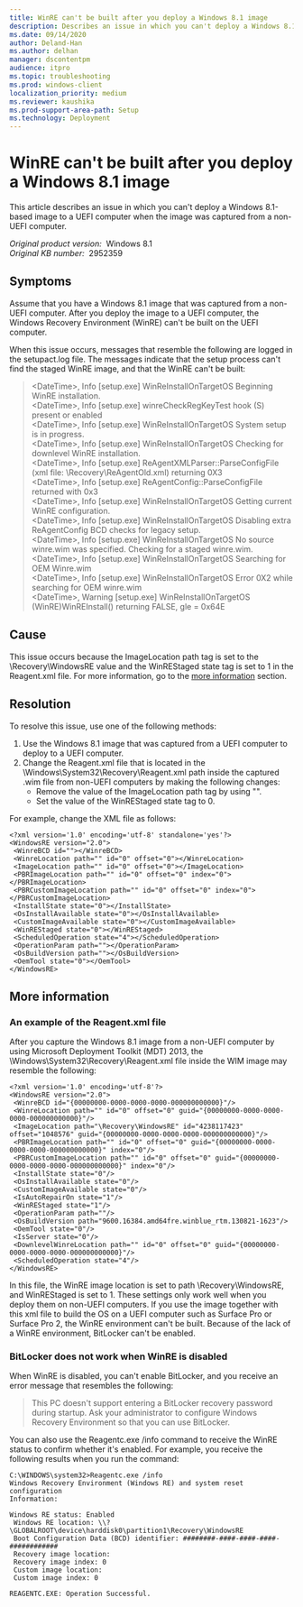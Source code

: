 ```yaml
---
title: WinRE can't be built after you deploy a Windows 8.1 image
description: Describes an issue in which you can't deploy a Windows 8.1-based image to a UEFI computer when the image was captured from a non-UEFI computer.
ms.date: 09/14/2020
author: Deland-Han
ms.author: delhan
manager: dscontentpm
audience: itpro
ms.topic: troubleshooting
ms.prod: windows-client
localization_priority: medium
ms.reviewer: kaushika
ms.prod-support-area-path: Setup
ms.technology: Deployment
---
```

# WinRE can't be built after you deploy a Windows 8.1 image

This article describes an issue in which you can't deploy a Windows 8.1-based image to a UEFI computer when the image was captured from a non-UEFI computer.

_Original product version:_ &nbsp;Windows 8.1  
_Original KB number:_ &nbsp;2952359

## Symptoms

Assume that you have a Windows 8.1 image that was captured from a non-UEFI computer. After you deploy the image to a UEFI computer, the Windows Recovery Environment (WinRE) can't be built on the UEFI computer.

When this issue occurs, messages that resemble the following are logged in the setupact.log file. The messages indicate that the setup process can't find the staged WinRE image, and that the WinRE can't be built:

> \<DateTime>, Info [setup.exe] WinReInstallOnTargetOS Beginning WinRE installation.  
\<DateTime>, Info [setup.exe] winreCheckRegKeyTest hook (S) present or enabled  
\<DateTime>, Info [setup.exe] WinReInstallOnTargetOS System setup is in progress.  
\<DateTime>, Info [setup.exe] WinReInstallOnTargetOS Checking for downlevel WinRE installation.  
\<DateTime>, Info [setup.exe] ReAgentXMLParser::ParseConfigFile (xml file: \Recovery\ReAgentOld.xml) returning 0X3  
\<DateTime>, Info [setup.exe] ReAgentConfig::ParseConfigFile returned with 0x3  
\<DateTime>, Info [setup.exe] WinReInstallOnTargetOS Getting current WinRE configuration.  
\<DateTime>, Info [setup.exe] WinReInstallOnTargetOS Disabling extra ReAgentConfig BCD checks for legacy setup.  
\<DateTime>, Info [setup.exe] WinReInstallOnTargetOS No source winre.wim was specified. Checking for a staged winre.wim.  
\<DateTime>, Info [setup.exe] WinReInstallOnTargetOS Searching for OEM Winre.wim  
\<DateTime>, Info [setup.exe] WinReInstallOnTargetOS Error 0X2 while searching for OEM winre.wim  
\<DateTime>, Warning [setup.exe] WinReInstallOnTargetOS (WinRE)WinREInstall() returning FALSE, gle = 0x64E  

## Cause

This issue occurs because the ImageLocation path tag is set to the \Recovery\WindowsRE value and the WinREStaged state tag is set to 1 in the Reagent.xml file. For more information, go to the [more information](#more-information) section.

## Resolution

To resolve this issue, use one of the following methods:

1. Use the Windows 8.1 image that was captured from a UEFI computer to deploy to a UEFI computer.
2. Change the Reagent.xml file that is located in the \Windows\System32\Recovery\Reagent.xml path inside the captured .wim file from non-UEFI computers by making the following changes:
   - Remove the value of the ImageLocation path tag by using "".
   - Set the value of the WinREStaged state tag to 0.

For example, change the XML file as follows:

```console
<?xml version='1.0' encoding='utf-8' standalone='yes'?>
<WindowsRE version="2.0">
 <WinreBCD id=""></WinreBCD>
 <WinreLocation path="" id="0" offset="0"></WinreLocation>
 <ImageLocation path="" id="0" offset="0"></ImageLocation>
 <PBRImageLocation path="" id="0" offset="0" index="0"></PBRImageLocation>
 <PBRCustomImageLocation path="" id="0" offset="0" index="0"></PBRCustomImageLocation>
 <InstallState state="0"></InstallState>
 <OsInstallAvailable state="0"></OsInstallAvailable>
 <CustomImageAvailable state="0"></CustomImageAvailable>
 <WinREStaged state="0"></WinREStaged>
 <ScheduledOperation state="4"></ScheduledOperation>
 <OperationParam path=""></OperationParam>
 <OsBuildVersion path=""></OsBuildVersion>
 <OemTool state="0"></OemTool>
</WindowsRE>
```

## More information

### An example of the Reagent.xml file

After you capture the Windows 8.1 image from a non-UEFI computer by using Microsoft Deployment Toolkit (MDT) 2013, the \Windows\System32\Recovery\Reagent.xml file inside the WIM image may resemble the following:

```console
<?xml version='1.0' encoding='utf-8'?>
<WindowsRE version="2.0">
 <WinreBCD id="{00000000-0000-0000-0000-000000000000}"/>
 <WinreLocation path="" id="0" offset="0" guid="{00000000-0000-0000-0000-000000000000}"/>
 <ImageLocation path="\Recovery\WindowsRE" id="4238117423" offset="1048576" guid="{00000000-0000-0000-0000-000000000000}"/>
 <PBRImageLocation path="" id="0" offset="0" guid="{00000000-0000-0000-0000-000000000000}" index="0"/>
 <PBRCustomImageLocation path="" id="0" offset="0" guid="{00000000-0000-0000-0000-000000000000}" index="0"/>
 <InstallState state="0"/>
 <OsInstallAvailable state="0"/>
 <CustomImageAvailable state="0"/>
 <IsAutoRepairOn state="1"/>
 <WinREStaged state="1"/>
 <OperationParam path=""/>
 <OsBuildVersion path="9600.16384.amd64fre.winblue_rtm.130821-1623"/>
 <OemTool state="0"/>
 <IsServer state="0"/>
 <DownlevelWinreLocation path="" id="0" offset="0" guid="{00000000-0000-0000-0000-000000000000}"/>
 <ScheduledOperation state="4"/>
</WindowsRE>
```

In this file, the WinRE image location is set to path \Recovery\WindowsRE, and WinREStaged is set to 1. These settings only work well when you deploy them on non-UEFI computers. If you use the image together with this xml file to build the OS on a UEFI computer such as Surface Pro or Surface Pro 2, the WinRE environment can't be built. Because of the lack of a WinRE environment, BitLocker can't be enabled.

### BitLocker does not work when WinRE is disabled

When WinRE is disabled, you can't enable BitLocker, and you receive an error message that resembles the following:
> This PC doesn't support entering a BitLocker recovery password during startup. Ask your administrator to configure Windows Recovery Environment so that you can use BitLocker.

You can also use the Reagentc.exe /info command to receive the WinRE status to confirm whether it's enabled. For example, you receive the following results when you run the command:

```console
C:\WINDOWS\system32>Reagentc.exe /info
Windows Recovery Environment (Windows RE) and system reset configuration
Information:

Windows RE status: Enabled
 Windows RE location: \\?\GLOBALROOT\device\harddisk0\partition1\Recovery\WindowsRE
 Boot Configuration Data (BCD) identifier: ########-####-####-####-############
 Recovery image location:
 Recovery image index: 0
 Custom image location:
 Custom image index: 0

REAGENTC.EXE: Operation Successful.
```
